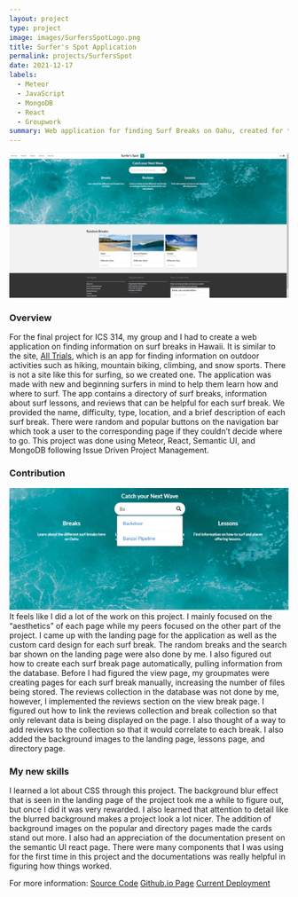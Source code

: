```yaml
---
layout: project
type: project
image: images/SurfersSpotLogo.png
title: Surfer's Spot Application
permalink: projects/SurfersSpot
date: 2021-12-17
labels:
  - Meteor
  - JavaScript
  - MongoDB
  - React
  - Groupwork
summary: Web application for finding Surf Breaks on Oahu, created for the final project in ICS 314.   
---
```

<div class="ui medium rounded images">
  <img class="ui image" src="../images/SurfersSpotLanding.png">
</div>

### Overview

For the final project for ICS 314, my group and I had to create a web application on finding information on surf breaks in Hawaii. It is similar to the site, <a href = "https://www.alltrails.com/"> All Trials</a>, which is an app for finding information on outdoor activities such as hiking, mountain biking, climbing, and snow sports. There is not a site like this for surfing, so we created one. The application was made with new and beginning surfers in mind to help them learn how and where to surf. The app contains a directory of surf breaks, information about surf lessons, and reviews that can be helpful for each surf break. We provided the name, difficulty, type, location, and a brief description of each surf break. There were random and popular buttons on the navigation bar which took a user to the corresponding page if they couldn’t decide where to go. This project was done using Meteor, React, Semantic UI, and MongoDB following Issue Driven Project Management. 

### Contribution
<div class="ui medium rounded images">
  <img class="ui image" src="../images/Search-Bar.png">
</div>
It feels like I did a lot of the work on this project. I mainly focused on the “aesthetics” of each page while my peers focused on the other part of the project. I came up with the landing page for the application as well as the custom card design for each surf break. The random breaks and the search bar shown on the landing page were also done by me. I also figured out how to create each surf break page automatically, pulling information from the database. Before I had figured the view page, my groupmates were creating pages for each surf break manually, increasing the number of files being stored. The reviews collection in the database was not done by me, however, I implemented the reviews section on the view break page. I figured out how to link the reviews collection and break collection so that only relevant data is being displayed on the page. I also thought of a way to add reviews to the collection so that it would correlate to each break.  I also added the background images to the landing page, lessons page, and directory page.  

### My new skills

I learned a lot about CSS through this project. The background blur effect that is seen in the landing page of the project took me a while to figure out, but once I did it was very rewarded. I also learned that attention to detail like the blurred background makes a project look a lot nicer. The addition of background images on the popular and directory pages made the cards stand out more. I also had an appreciation of the documentation present on the semantic UI react page. There were many components that I was using for the first time in this project and the documentations was really helpful in figuring how things worked. 

For more information:
<a href = "https://github.com/surfers-spot/surfers-spot">Source Code</a>
<a href = “https://surfers-spot.github.io/”>Github.io Page</a>
<a href = “https://surfersspot.xyz/#/”>Current Deployment</a>

